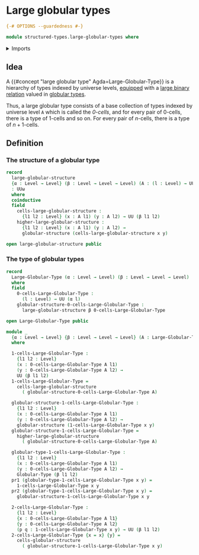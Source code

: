 # Large globular types

```agda
{-# OPTIONS --guardedness #-}

module structured-types.large-globular-types where
```

<details><summary>Imports</summary>

```agda
open import elementary-number-theory.multiplication-natural-numbers
open import elementary-number-theory.natural-numbers

open import foundation.dependent-pair-types
open import foundation.equivalences
open import foundation.identity-types
open import foundation.iterated-dependent-product-types
open import foundation.telescopes
open import foundation.universe-levels

open import structured-types.globular-types
```

</details>

## Idea

A {{#concept "large globular type" Agda=Large-Globular-Type}} is a hierarchy of
types indexed by universe levels, [equipped](foundation.structure.md) with a
[large binary relation](foundation.large-binary-relations.md) valued in
[globular types](structured-types.globular-types.md).

Thus, a large globular type consists of a base collection of types indexed by
universe level `A` which is called the _$0$-cells_, and for every pair of
$0$-cells, there is a type of $1$-cells and so on. For every pair of $n$-cells,
there is a type of $n+1$-cells.

## Definition

### The structure of a globular type

```agda
record
  large-globular-structure
  {α : Level → Level} (β : Level → Level → Level) (A : (l : Level) → UU (α l))
  : UUω
  where
  coinductive
  field
    cells-large-globular-structure :
      {l1 l2 : Level} (x : A l1) (y : A l2) → UU (β l1 l2)
    higher-large-globular-structure :
      {l1 l2 : Level} (x : A l1) (y : A l2) →
      globular-structure (cells-large-globular-structure x y)

open large-globular-structure public
```

### The type of globular types

```agda
record
  Large-Globular-Type (α : Level → Level) (β : Level → Level → Level) : UUω
  where
  field
    0-cells-Large-Globular-Type :
      (l : Level) → UU (α l)
    globular-structure-0-cells-Large-Globular-Type :
      large-globular-structure β 0-cells-Large-Globular-Type

open Large-Globular-Type public

module _
  {α : Level → Level} {β : Level → Level → Level} (A : Large-Globular-Type α β)
  where

  1-cells-Large-Globular-Type :
    {l1 l2 : Level}
    (x : 0-cells-Large-Globular-Type A l1)
    (y : 0-cells-Large-Globular-Type A l2) →
    UU (β l1 l2)
  1-cells-Large-Globular-Type =
    cells-large-globular-structure
      ( globular-structure-0-cells-Large-Globular-Type A)

  globular-structure-1-cells-Large-Globular-Type :
    {l1 l2 : Level}
    (x : 0-cells-Large-Globular-Type A l1)
    (y : 0-cells-Large-Globular-Type A l2) →
    globular-structure (1-cells-Large-Globular-Type x y)
  globular-structure-1-cells-Large-Globular-Type =
    higher-large-globular-structure
      ( globular-structure-0-cells-Large-Globular-Type A)

  globular-type-1-cells-Large-Globular-Type :
    {l1 l2 : Level}
    (x : 0-cells-Large-Globular-Type A l1)
    (y : 0-cells-Large-Globular-Type A l2) →
    Globular-Type (β l1 l2)
  pr1 (globular-type-1-cells-Large-Globular-Type x y) =
    1-cells-Large-Globular-Type x y
  pr2 (globular-type-1-cells-Large-Globular-Type x y) =
    globular-structure-1-cells-Large-Globular-Type x y

  2-cells-Large-Globular-Type :
    {l1 l2 : Level}
    {x : 0-cells-Large-Globular-Type A l1}
    {y : 0-cells-Large-Globular-Type A l2}
    (p q : 1-cells-Large-Globular-Type x y) → UU (β l1 l2)
  2-cells-Large-Globular-Type {x = x} {y} =
    cells-globular-structure
      ( globular-structure-1-cells-Large-Globular-Type x y)
```
